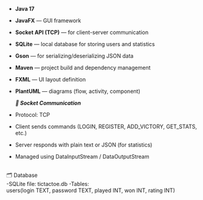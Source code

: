 - **Java 17**
- **JavaFX** — GUI framework  
- **Socket API (TCP)** — for client-server communication  
- **SQLite** — local database for storing users and statistics  
- **Gson** — for serializing/deserializing JSON data  
- **Maven** — project build and dependency management  
- **FXML** — UI layout definition  
- **PlantUML** — diagrams (flow, activity, component)

  ***🧠 Socket Communication***
- Protocol: TCP
- Client sends commands (LOGIN, REGISTER, ADD_VICTORY, GET_STATS, etc.)
- Server responds with plain text or JSON (for statistics)
- Managed using DataInputStream / DataOutputStream
<br/>
🗂️ Database <br/>
-SQLite file: tictactoe.db
-Tables:<br/>
users(login TEXT, password TEXT, played INT, won INT, rating INT)

